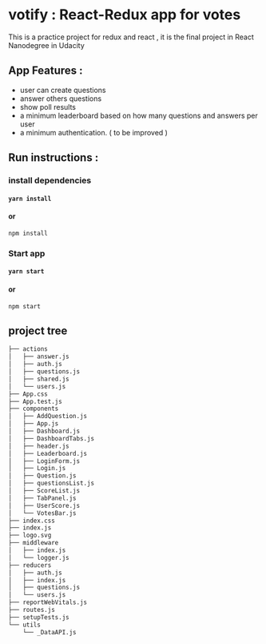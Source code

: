 # votify : React-Redux app for votes

This is a practice project for redux and react , it is the final project in React Nanodegree in Udacity

## App Features :

- user can create questions
- answer others questions
- show poll results
- a minimum leaderboard based on how many questions and answers per user
- a minimum authentication. ( to be improved )

## Run instructions :

### install dependencies

#### `yarn install`

#### or

`npm install`

### Start app

#### `yarn start`

#### or

`npm start`

## project tree

```cmd
├── actions
│   ├── answer.js
│   ├── auth.js
│   ├── questions.js
│   ├── shared.js
│   └── users.js
├── App.css
├── App.test.js
├── components
│   ├── AddQuestion.js
│   ├── App.js
│   ├── Dashboard.js
│   ├── DashboardTabs.js
│   ├── header.js
│   ├── Leaderboard.js
│   ├── LoginForm.js
│   ├── Login.js
│   ├── Question.js
│   ├── questionsList.js
│   ├── ScoreList.js
│   ├── TabPanel.js
│   ├── UserScore.js
│   └── VotesBar.js
├── index.css
├── index.js
├── logo.svg
├── middleware
│   ├── index.js
│   └── logger.js
├── reducers
│   ├── auth.js
│   ├── index.js
│   ├── questions.js
│   └── users.js
├── reportWebVitals.js
├── routes.js
├── setupTests.js
└── utils
    └── _DataAPI.js
```
